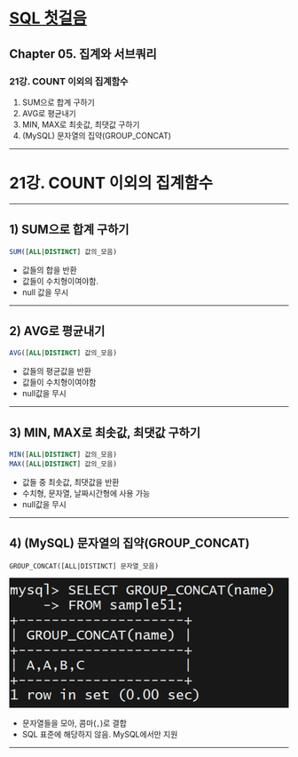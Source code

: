 # <a href = "../README.md" target="_blank">SQL 첫걸음</a>

## Chapter 05. 집계와 서브쿼리

### 21강. COUNT 이외의 집계함수
1) SUM으로 합계 구하기
2) AVG로 평균내기
3) MIN, MAX로 최솟값, 최댓값 구하기
4) (MySQL) 문자열의 집약(GROUP_CONCAT)

---

# 21강. COUNT 이외의 집계함수

---

## 1) SUM으로 합계 구하기
```sql
SUM([ALL|DISTINCT] 값의_모음)
```
- 값들의 합을 반환
- 값들이 수치형이여야함.
- null 값을 무시

---

## 2) AVG로 평균내기
```sql
AVG([ALL|DISTINCT] 값의_모음)
```
- 값들의 평균값을 반환
- 값들이 수치형이여야함
- null값을 무시

---

## 3) MIN, MAX로 최솟값, 최댓값 구하기
```sql
MIN([ALL|DISTINCT] 값의_모음)
MAX([ALL|DISTINCT] 값의_모음)
```
- 값들 중 최솟값, 최댓값을 반환
- 수치형, 문자열, 날짜시간형에 사용 가능
- null값을 무시

---


## 4) (MySQL) 문자열의 집약(GROUP_CONCAT)
```mysql
GROUP_CONCAT([ALL|DISTINCT] 문자열_모음)
```
![img.png](img/group_concat.png)
- 문자열들을 모아, 콤마(`,`)로 결합
- SQL 표준에 해당하지 않음. MySQL에서만 지원 

---
